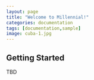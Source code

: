 ```yaml
---
layout: page
title: "Welcome to Millennial!"
categories: documentation
tags: [documentation,sample]
image: cuba-1.jpg
---
```


## Getting Started

TBD


